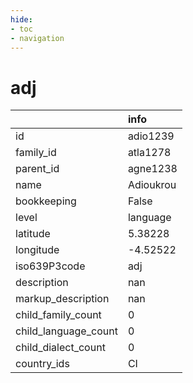 ```yaml
---
hide:
- toc
- navigation
---
```

# adj
|                      | info      |
|:---------------------|:----------|
| id                   | adio1239  |
| family_id            | atla1278  |
| parent_id            | agne1238  |
| name                 | Adioukrou |
| bookkeeping          | False     |
| level                | language  |
| latitude             | 5.38228   |
| longitude            | -4.52522  |
| iso639P3code         | adj       |
| description          | nan       |
| markup_description   | nan       |
| child_family_count   | 0         |
| child_language_count | 0         |
| child_dialect_count  | 0         |
| country_ids          | CI        |